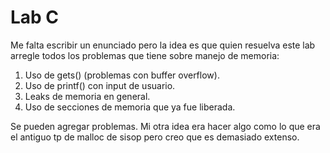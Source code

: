 # Lab C

Me falta escribir un enunciado pero la idea es que quien resuelva este lab arregle todos los problemas que tiene sobre manejo de memoria:
1. Uso de gets() (problemas con buffer overflow).
2. Uso de printf() con input de usuario.
3. Leaks de memoria en general.
4. Uso de secciones de memoria que ya fue liberada.

Se pueden agregar problemas. Mi otra idea era hacer algo como lo que era el antiguo tp de malloc de sisop pero creo que es demasiado extenso.

